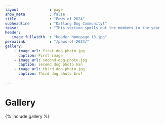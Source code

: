 ```yaml
---
layout              : page
show_meta           : false
title               : "Paws of 2024"
subheadline         : "Kallang Dog Community!"
teaser              : "This section spells out the members in the year 2024 :)"
header:
   image_fullwidth  : "header_homepage_13.jpg"
permalink           : "/paws-of-2024/"
gallery:
    - image_url: first-dog-photo.jpg
      caption: First image
    - image_url: second-dog-photo.jpg
      caption: second dog photo man
    - image_url: third-dog-photo.jpg
      caption: Third dog photo bro!
    
---
```


# Gallery

{% include gallery %}